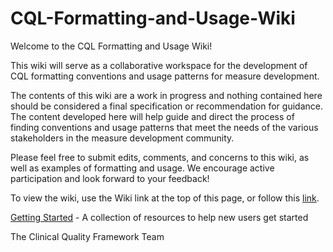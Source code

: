 # CQL-Formatting-and-Usage-Wiki

Welcome to the CQL Formatting and Usage Wiki!

This wiki will serve as a collaborative workspace for the development of CQL formatting conventions and usage patterns for measure development.

The contents of this wiki are a work in progress and nothing contained here should be considered a final specification or recommendation for guidance. The content developed here will help guide and direct the process of finding conventions and usage patterns that meet the needs of the various stakeholders in the measure development community.

Please feel free to submit edits, comments, and concerns to this wiki, as well as examples of formatting and usage. We encourage active participation and look forward to your feedback!

To view the wiki, use the Wiki link at the top of this page, or follow this [link](https://github.com/esacinc/CQL-Formatting-and-Usage-Wiki/wiki).

[Getting Started](https://github.com/cqframework/CQL-Formatting-and-Usage-Wiki/wiki/Getting-Started) - A collection of resources to help new users get started

The Clinical Quality Framework Team
